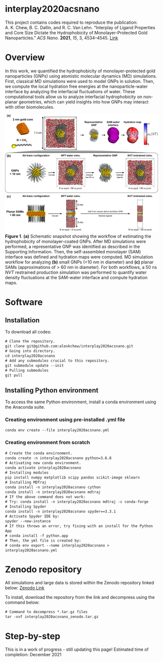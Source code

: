 # interplay2020acsnano
This project contains codes required to reproduce the publication:  
A. K. Chew, B. C. Dallin, and R. C. Van Lehn. “Interplay of Ligand Properties and Core Size Dictate the Hydrophobicity 
of Monolayer-Protected Gold Nanoparticles.” *ACS Nano*. **2021**, *15*, 3, 4534–4545. 
[Link](https://doi.org/10.1021/acsnano.0c08623)

# Overview

In this work, we quantified the hydrophobicity of monolayer-protected gold nanoparticles (GNPs) using atomistic 
molecular dynamics (MD) simulations. First, classical MD simulations were used to model GNPs in solution. Then, we 
compute the local hydration free energies at the nanoparticle-water interface by analyzing the interfacial fluctuations 
of water. These computational tools allow us to analyze interfacial hydrophobicity on non-planar geometries, which can 
yield insights into how GNPs may interact with other biomolecules. 

![Overview of GNP model development](./images/full_system_setup_main.png)
**Figure 1**. 
**(a)**  Schematic snapshot showing the workflow of estimating the hydrophobicity of monolayer-coated GNPs.
After MD simulations were performed, a representative GNP was identified as described in the Supporting Information. 
Then, the self-assembled monolayer (SAM) interface was defined and hydration maps were computed. 
MD simulation workflow for analyzing **(b)** small GNPs (<10 nm in diameter) and **(c)** planar SAMs (approximations of > 60 nm in diameter). 
For both workflows, a 50 ns *NVT* restrained production simulation was performed to quantify water density 
fluctuations at the SAM-water interface and compute hydration maps.

# Software

## Installation
To download all codes:
```buildoutcfg
# Clone the repository.
git clone git@github.com:alexkchew/interplay2020acsnano.git
# Going into directory.
cd interplay2020acsnano
# Add any submodules crucial to this repository.
git submodule update --init
# Pulling submodules
git pull
```

## Installing Python environment
To access the same Python environment, install a conda environment using the Anaconda suite. 

### Creating environment using pre-installed .yml file
```
conda env create --file interplay2020acsnano.yml
```

### Creating environment from scratch
```buildoutcfg
# Create the conda environment.
conda create -n interplay2020acsnano python=3.6.8
# Activating new conda environment.
conda activate interplay2020acsnano
# Installing modules
pip install numpy matplotlib scipy pandas scikit-image sklearn
# Installing MDTraj
conda install -n interplay2020acsnano cython
conda install -n interplay2020acsnano mdtraj
# If the above command does not work:
# Try: conda install -n interplay2020acsnano mdtraj -c conda-forge
# Installing Spyder
conda install -n interplay2020acsnano spyder==3.3.1
# Activate Spyder IDE by:
spyder --new-instance
# If this throws an error, try fixing with an install for the Python App
# conda install -f python.app
# Then, the yml file is created by: 
# conda env export --name interplay2020acsnano > interplay2020acsnano.yml
```





# Zenodo repository

All simulations and large data is stored within the Zenodo repository linked below:
[Zenodo Link]()

To install, download the repository from the link and decompress using the command below:
```buildoutcfg
# Command to decompress *.tar.gz files
tar -xvf interplay2020acsnano_zenodo.tar.gz
```

# Step-by-step


This is in a work of progress - still updating this page! Estimated time of completion: December 2021

